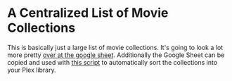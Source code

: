 ﻿# A Centralized List of Movie Collections
This is basically just a large list of movie collections. It's going to look a lot more pretty [over at the google sheet](https://docs.google.com/spreadsheets/d/15aSfgW7OadL1c_sNCmxEE9HhDejdYCe3BjMWrh6Jh3s/edit#gid=0). Additionally the Google Sheet can be copied and used with [this script](https://github.com/michaelvitucci1/movie_list_collections) to automatically sort the collections into your Plex library.


